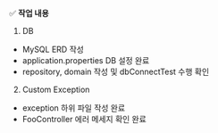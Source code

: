 ✅ __작업 내용__
1. DB
- MySQL ERD 작성
- application.properties DB 설정 완료
- repository, domain 작성 및 dbConnectTest 수행 확인
2. Custom Exception
- exception 하위 파일 작성 완료
- FooController 에러 메세지 확인 완료
